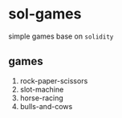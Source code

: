 # sol-games
simple games base on `solidity`

## games
1. rock-paper-scissors
2. slot-machine
3. horse-racing
4. bulls-and-cows